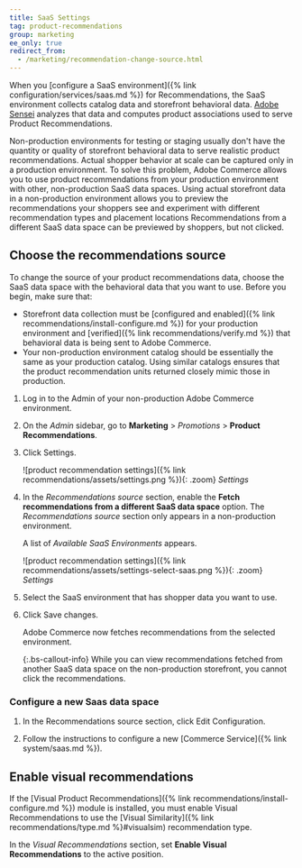 ```yaml
---
title: SaaS Settings
tag: product-recommendations
group: marketing
ee_only: true
redirect_from:
  - /marketing/recommendation-change-source.html
---
```


When you [configure a SaaS environment]({% link configuration/services/saas.md %}) for Recommendations, the SaaS environment collects catalog data and storefront behavioral data. [Adobe Sensei](https://www.adobe.com/sensei.html) analyzes that data and computes product associations used to serve Product Recommendations.

Non-production environments for testing or staging usually don't have the quantity or quality of storefront behavioral data to serve realistic product recommendations. Actual shopper behavior at scale can be captured only in a production environment. To solve this problem, Adobe Commerce allows you to use product recommendations from your production environment with other, non-production SaaS data spaces. Using actual storefront data in a non-production environment allows you to preview the recommendations your shoppers see and experiment with different recommendation types and placement locations Recommendations from a different SaaS data space can be previewed by shoppers, but not clicked.

## Choose the recommendations source

To change the source of your product recommendations data, choose the SaaS data space with the behavioral data that you want to use. Before you begin, make sure that:

- Storefront data collection must be [configured and enabled]({% link recommendations/install-configure.md %}) for your production environment and [verified]({% link recommendations/verify.md %}) that behavioral data is being sent to Adobe Commerce.
- Your non-production environment catalog should be essentially the same as your production catalog. Using similar catalogs ensures that the product recommendation units returned closely mimic those in production.

1. Log in to the Admin of your non-production Adobe Commerce environment.

1. On the _Admin_ sidebar, go to **Marketing** > _Promotions_ > **Product Recommendations**.

1. Click <span class="btn">Settings</span>.

   ![product recommendation settings]({% link recommendations/assets/settings.png %}){: .zoom}
   _Settings_

1. In the _Recommendations source_ section, enable the **Fetch recommendations from a different SaaS data space** option. The _Recommendations source_ section only appears in a non-production environment.

   A list of _Available SaaS Environments_ appears.

   ![product recommendation settings]({% link recommendations/assets/settings-select-saas.png %}){: .zoom}
   _Settings_

1. Select the SaaS environment that has shopper data you want to use.

1. Click <span class="btn">Save changes</span>.

   Adobe Commerce now fetches recommendations from the selected environment.

   {:.bs-callout-info}
   While you can view recommendations fetched from another SaaS data space on the non-production storefront, you cannot click the recommendations.

### Configure a new Saas data space

1. In the Recommendations source section, click <span class="btn">Edit Configuration</span>.

1. Follow the instructions to configure a new [Commerce Service]({% link system/saas.md %}).

## Enable visual recommendations

If the [Visual Product Recommendations]({% link recommendations/install-configure.md %}) module is installed, you must enable Visual Recommendations to use the [Visual Similarity]({% link recommendations/type.md %}#visualsim) recommendation type.

In the _Visual Recommendations_ section, set **Enable Visual Recommendations** to the active position.
